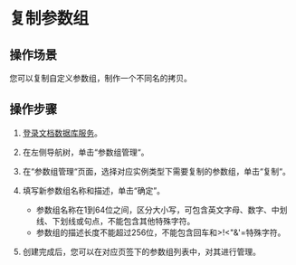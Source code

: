 # 复制参数组<a name="dds_03_0013"></a>

## 操作场景<a name="section7907469132728"></a>

您可以复制自定义参数组，制作一个不同名的拷贝。

## 操作步骤<a name="section539251916405"></a>

1.  [登录文档数据库服务](https://support.huaweicloud.com/qs-dds/dds_02_0043.html)。
2.  在左侧导航树，单击“参数组管理“。
3.  在“参数组管理“页面，选择对应实例类型下需要复制的参数组，单击“复制“。
4.  填写新参数组名称和描述，单击“确定”。
    -   参数组名称在1到64位之间，区分大小写，可包含英文字母、数字、中划线、下划线或句点，不能包含其他特殊字符。
    -   参数组的描述长度不能超过256位，不能包含回车和\>!<"&'=特殊字符。

5.  创建完成后，您可以在对应页签下的参数组列表中，对其进行管理。

